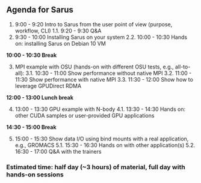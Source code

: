 ## Agenda for Sarus
1.   9:00 - 9:20 Intro to Sarus from the user point of view (purpose, workflow, CLI)
1.1. 9:20 - 9:30 Q&A
2.   9:30 - 10:00 Installing Sarus on your system
2.2. 10:00 - 10:30 Hands on: installing Sarus on Debian 10 VM   

**10:00 - 10:30 Break**

3.   MPI example with OSU (hands-on with different OSU tests, e.g., all-to-all):
3.1. 10:30 - 11:00 Show performance without native MPI
3.2. 11:00 - 11:30 Show performance with native MPI
3.3. 11:30 - 12:00 Show how to leverage GPUDirect RDMA

**12:00 - 13:00 Lunch break**

4.   13:00 - 13:30 GPU example with N-body
4.1. 13:30 - 14:30 Hands on: other CUDA samples or user-provided GPU applications

**14:30 - 15:00 Break**

5. 15:00 - 15:30 Show data I/O using bind mounts with a real application, e.g., GROMACS
5.1. 15:30 - 16:30 Hands on with other application(s)
5.2. 16:30 - 17:00 Q&A with the trainers

### Estimated time: half day (~3 hours) of material, full day with hands-on sessions
